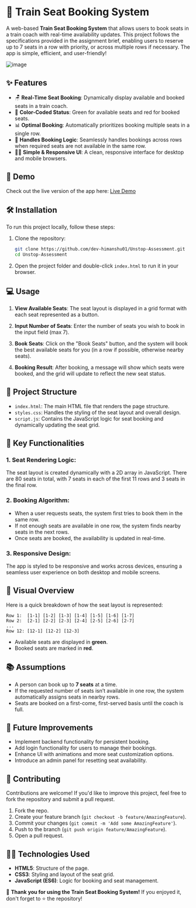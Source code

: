 # 🚆 Train Seat Booking System

A web-based **Train Seat Booking System** that allows users to book seats in a train coach with real-time availability updates. This project follows the specifications provided in the assignment brief, enabling users to reserve up to 7 seats in a row with priority, or across multiple rows if necessary. The app is simple, efficient, and user-friendly!

![image](https://github.com/user-attachments/assets/b78432f7-ea73-43aa-86e8-77bf5806a43f)


## ✨ Features

- 🪑 **Real-Time Seat Booking**: Dynamically display available and booked seats in a train coach.
- 🌈 **Color-Coded Status**: Green for available seats and red for booked seats.
- 📊 **Optimal Booking**: Automatically prioritizes booking multiple seats in a single row.
- 🧮 **Handles Booking Logic**: Seamlessly handles bookings across rows when required seats are not available in the same row.
- 👨‍💻 **Simple & Responsive UI**: A clean, responsive interface for desktop and mobile browsers.
  
## 🚀 Demo
Check out the live version of the app here: [Live Demo](https://your-demo-link.com)

## 🛠️ Installation

To run this project locally, follow these steps:

1. Clone the repository:

   ```bash
   git clone https://github.com/dev-himanshu01/Unstop-Assessment.git
   cd Unstop-Assessment
   ```

2. Open the project folder and double-click `index.html` to run it in your browser.

## 💻 Usage

1. **View Available Seats**: The seat layout is displayed in a grid format with each seat represented as a button.
   
2. **Input Number of Seats**: Enter the number of seats you wish to book in the input field (max 7).
   
3. **Book Seats**: Click on the "Book Seats" button, and the system will book the best available seats for you (in a row if possible, otherwise nearby seats).

4. **Booking Result**: After booking, a message will show which seats were booked, and the grid will update to reflect the new seat status.

## 🧩 Project Structure

- `index.html`: The main HTML file that renders the page structure.
- `styles.css`: Handles the styling of the seat layout and overall design.
- `script.js`: Contains the JavaScript logic for seat booking and dynamically updating the seat grid.

## 🔗 Key Functionalities

### 1. **Seat Rendering Logic**:
The seat layout is created dynamically with a 2D array in JavaScript. There are 80 seats in total, with 7 seats in each of the first 11 rows and 3 seats in the final row.

### 2. **Booking Algorithm**:
- When a user requests seats, the system first tries to book them in the same row.
- If not enough seats are available in one row, the system finds nearby seats in the next rows.
- Once seats are booked, the availability is updated in real-time.

### 3. **Responsive Design**:
The app is styled to be responsive and works across devices, ensuring a seamless user experience on both desktop and mobile screens.

## 🎨 Visual Overview

Here is a quick breakdown of how the seat layout is represented:

```
Row 1:  [1-1] [1-2] [1-3] [1-4] [1-5] [1-6] [1-7]
Row 2:  [2-1] [2-2] [2-3] [2-4] [2-5] [2-6] [2-7]
...
Row 12: [12-1] [12-2] [12-3]
```
- Available seats are displayed in **green**.
- Booked seats are marked in **red**.

## 📚 Assumptions

- A person can book up to **7 seats** at a time.
- If the requested number of seats isn’t available in one row, the system automatically assigns seats in nearby rows.
- Seats are booked on a first-come, first-served basis until the coach is full.

## 📝 Future Improvements

- Implement backend functionality for persistent booking.
- Add login functionality for users to manage their bookings.
- Enhance UI with animations and more seat customization options.
- Introduce an admin panel for resetting seat availability.

## 🤝 Contributing

Contributions are welcome! If you'd like to improve this project, feel free to fork the repository and submit a pull request.

1. Fork the repo.
2. Create your feature branch (`git checkout -b feature/AmazingFeature`).
3. Commit your changes (`git commit -m 'Add some AmazingFeature'`).
4. Push to the branch (`git push origin feature/AmazingFeature`).
5. Open a pull request.

## 🧑‍💻 Technologies Used

- **HTML5**: Structure of the page.
- **CSS3**: Styling and layout of the seat grid.
- **JavaScript (ES6)**: Logic for booking and seat management.

🎉 **Thank you for using the Train Seat Booking System!** If you enjoyed it, don't forget to ⭐ the repository!

